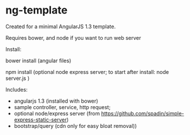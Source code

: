ng-template
===========

Created for a minimal AngularJS 1.3 template.

Requires bower, and node if you want to run web server

Install:

bower install (angular files)

npm install (optional node express server; to start after install: node server.js )

Includes:
 - angularjs 1.3 (installed with bower)
 - sample controller, service, http request;  
 - optional node/express server (from https://github.com/spadin/simple-express-static-server)
 - bootstrap/query (cdn only for easy bloat removal))



